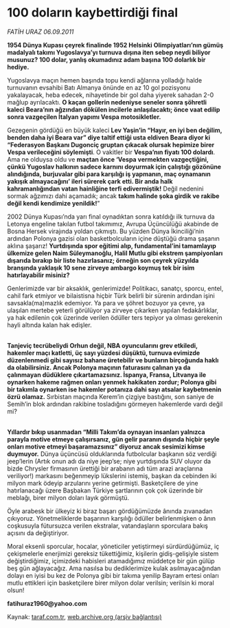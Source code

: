 # 100 doların kaybettirdiği final

*FATİH URAZ 06.09.2011*

<div class="yazi"><p><b>1954 Dünya Kupası çeyrek finalinde 1952 Helsinki Olimpiyatları’nın gümüş madalyalı takımı Yugoslavya’yı turnuva dışına iten sebep neydi biliyor musunuz? 100 dolar, yanlış okumadınız adam başına 100 dolarlık bir hediye.</b></p>
<p>Yugoslavya maçın hemen başında topu kendi ağlarına yolladığı halde turnuvanın evsahibi Batı Almanya önünde en az 10 gol pozisyonu yakalayacak, heba edecek, nihayetinde bir gol daha yiyerek sahadan 2-0 mağlup ayrılacaktı. <b>O kaçan gollerin nedeniyse seneler sonra şöhretli kaleci Beara’nın ağzından dökülen incilerle anlaşılacaktı; önce vaat edilip sonra vazgeçilen İtalyan yapımı Vespa motosikletler.</b></p>
<p>Gezegenin gördüğü en büyük kaleci <b>Lev Yaşin’in “Hayır, en iyi ben değilim, benden daha iyi Beara var” diye taltif ettiği usta eldiven Beara diyor ki “Federasyon Başkanı Dugonciç gruptan çıkacak olursak hepimize birer Vespa verileceğini söylemişti</b>. O vakitler bir <b>Vespa’nın fiyatı 100 dolardı</b>. Ama ne olduysa oldu ve <b>maçtan önce ‘Vespa vermekten vazgeçtiğini, çünkü Yugoslav halkının sadece karnını doyurmak için çalıştığı gözönüne alındığında, burjuvalar gibi para karşılığı iş yapmanın, maç oynamanın yakışık almayacağını’ ileri sürerek çark etti. Bir anda halk kahramanlığından vatan hainliğine terfi edivermiştik!</b> Değil nedenini sormak ağzımızı dahi açamadık; ancak <b>takım halinde şoka girdik ve rakibe değil kendi kendimize yenildik!</b>”</p>
<p>2002 Dünya Kupası’nda yarı final oynadıktan sonra katıldığı ilk turnuva da Letonya engeline takılan futbol takımımız, Avrupa Üçüncülüğü akabinde de Bosna Hersek virajında yoldan çıkmıştı. Bu yüzden Dünya İkinciliği’nin ardından Polonya gazisi olan basketbolcuların içine düştüğü drama şaşanın aklına şaşarız! <b>Yurtdışında spor eğitimi alıp, fundamental’ini tamamlayıp ülkemize gelen Naim Süleymanoğlu, Halil Mutlu gibi ekstrem şampiyonları dışarıda bırakıp bir liste hazırlasanız; örneğin son çeyrek yüzyılda branşında yaklaşık 10 sene zirveye ambargo koymuş tek bir isim hatırlayabilir misiniz?</b></p>
<p>Genlerimizde var bir aksaklık, genlerimizde! Politikacı, sanatçı, sporcu, entel, cahil fark etmiyor ve bilaistisna hiçbir Türk belirli bir sürenin ardından işini savsakla(ma)mazlık edemiyor. Ya para ve şöhret bozuyor ya çevre, ya ulaşılan mertebe yeterli görülüyor ya zirveye çıkarken yapılan fedakârlıklar, ya hak edilenin çok üzerinde verilen ödüller ters tepiyor ya olması gerekenin hayli altında kalan hak edişler.</p>
<p><b><br/>Tanjeviç tecrübeliydi Orhun değil, NBA oyuncularını grev etkiledi, hakemler maçı katletti, üç sayı yüzdesi düşüktü, turnuva evimizde düzenlenmedi gibi sayısız bahane üretebilir ve bunların birçoğunda haklı da olabilirsiniz. Ancak Polonya maçının faturasını çalınan ya da çalınmayan düdüklere çıkartamazsınız. İspanya, Fransa, Litvanya ile oynarken hakeme rağmen onları yenmek hakikaten zordur; Polonya gibi bir takımla oynarken ise hakemler potanıza dahi sayı atsalar kaybetmenin özrü olamaz.</b> Sırbistan maçında Kerem’in çizgiye bastığını, son saniye de Semih’in blok ardından rakibine tosladığını görmeyen hakemlerde vardı değil mi?</p>
<p><b><br/>Yıllardır bıkıp usanmadan “Milli Takım’da oynayan insanları yalnızca parayla motive etmeye çalışırsanız, gün gelir paranın dışında hiçbir şeyle onları motive etmeyi başaramazsınız” diyoruz ancak sesimizi kimse duymuyor.</b> Dünya üçüncüsü olduklarında futbolcular başkanın söz verdiği jeep’lerin (Artık onun adı da niye jeep’se; niye yurtdışında SUV oluyor da bizde Chrysler firmasının ürettiği bir arabanın adı tüm arazi araçlarına veriliyor!) markasını beğenmeyip lükslerini istemiş, başkan da cebinden iki milyon mark ödeyip arzularını yerine getirmişti. Basketçilere de yine hatırlanacağı üzere Başbakan Türkiye şartlarının çok çok üzerinde bir meblağı, birer milyon doları layık görmüştü.</p>
<p>Öyle arabesk bir ülkeyiz ki biraz başarı gördüğümüzde ânında zıvanadan çıkıyoruz. Yönetmeliklerde başarının karşılığı ödüller belirlenmişken o ânın coşkusuyla fütursuzca verilen ekstralar, vatandaşların sporculara bakış açısını da değiştiriyor.</p>
<p>Moral eksenli sporcular, hocalar, yöneticiler yetiştirmeyi sürdürdüğümüz, iç çekişmelerle enerjimizi gereksiz tükettiğimiz, kişilerin gidiş-gelişiyle sistem değiştirdiğimiz, içimizdeki habisleri atamadığımız müddetçe bir gün gülüp beş gün ağlayacağız. Ama nasılsa bu dediklerimize kulak asılmayacağından dolayı en iyisi bu kez de Polonya gibi bir takıma yenilip Bayram ertesi onları mutlu ettikleri için basketçilere birer milyon dolar verilsin; verilsin ki moral olsun!</p>
<p><b>fatihuraz1960@yahoo.com</b></p>
</div>

Kaynak: [taraf.com.tr](http://www.taraf.com.tr/fatih-uraz-2/makale-100-dolarin-kaybettirdigi-final.htm), [web.archive.org (arşiv bağlantısı)](http://web.archive.org/web/20131107112854/http://www.taraf.com.tr/fatih-uraz-2/makale-100-dolarin-kaybettirdigi-final.htm)
